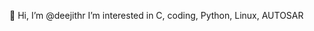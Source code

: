 👋 Hi, I’m @deejithr
I’m interested in C, coding, Python, Linux, AUTOSAR



<!---
deejithr/deejithr is a ✨ special ✨ repository because its `README.md` (this file) appears on your GitHub profile.
You can click the Preview link to take a look at your changes.
--->
